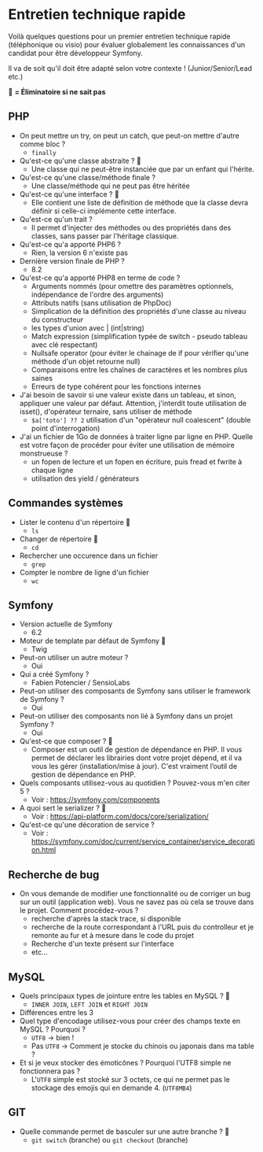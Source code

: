 # Entretien technique rapide

Voilà quelques questions pour un premier entretien technique rapide (téléphonique ou visio) pour évaluer globalement les connaissances d'un candidat pour être développeur Symfony.

Il va de soit qu'il doit être adapté selon votre contexte ! (Junior/Senior/Lead etc.)

🔴 **= Éliminatoire si ne sait pas**

## PHP

- On peut mettre un try, on peut un catch, que peut-on mettre d'autre comme bloc ?
  - `finally`
- Qu'est-ce qu'une classe abstraite ? 🔴
  - Une classe qui ne peut-être instanciée que par un enfant qui l'hérite.
- Qu'est-ce qu'une classe/méthode finale ?
  - Une classe/méthode qui ne peut pas être héritée
- Qu'est-ce qu'une interface ? 🔴
  - Elle contient une liste de définition de méthode que la classe devra définir si celle-ci implémente cette interface.
- Qu'est-ce qu'un trait ?
  - Il permet d'injecter des méthodes ou des propriétés dans des classes, sans passer par l'héritage classique.
- Qu'est-ce qu'a apporté PHP6 ?
  - Rien, la version 6 n'existe pas
- Dernière version finale de PHP ?
  - 8.2
- Qu'est-ce qu'a apporté PHP8 en terme de code ?
  - Arguments nommés (pour omettre des paramètres optionnels, indépendance de l'ordre des arguments)
  - Attributs natifs (sans utilisation de PhpDoc)
  - Simplication de la définition des propriétés d'une classe au niveau du constructeur
  - les types d'union avec | (int|string)
  - Match expression (simplification typée de switch - pseudo tableau avec clé respectant)
  - Nullsafe operator (pour éviter le chainage de if pour vérifier qu'une méthode d'un objet retourne null)
  - Comparaisons entre les chaînes de caractères et les nombres plus saines
  - Erreurs de type cohérent pour les fonctions internes
- J'ai besoin de savoir si une valeur existe dans un tableau, et sinon, appliquer une valeur par défaut. Attention, j'interdit toute utilisation de isset(), d'opérateur ternaire, sans utiliser de
  méthode
  - <code lang="php">$a['toto'] ?? 2</code> utilisation d'un "opérateur null coalescent" (double point d'interrogation)
- J'ai un fichier de 1Go de données à traiter ligne par ligne en PHP. Quelle est votre façon de procéder pour éviter une utilisation de mémoire monstrueuse ?
  - un fopen de lecture et un fopen en écriture, puis fread et fwrite à chaque ligne
  - utilisation des yield / générateurs

## Commandes systèmes

- Lister le contenu d'un répertoire 🔴
  - `ls`
- Changer de répertoire 🔴
  - `cd`
- Rechercher une occurence dans un fichier
  - `grep`
- Compter le nombre de ligne d'un fichier
  - `wc`

## Symfony

- Version actuelle de Symfony
  - 6.2
- Moteur de template par défaut de Symfony 🔴
  - Twig
- Peut-on utiliser un autre moteur ?
  - Oui
- Qui a créé Symfony ?
  - Fabien Potencier / SensioLabs
- Peut-on utiliser des composants de Symfony sans utiliser le framework de Symfony ?
  - Oui
- Peut-on utiliser des composants non lié à Symfony dans un projet Symfony ?
  - Oui
- Qu'est-ce que composer ? 🔴
  - Composer est un outil de gestion de dépendance en PHP. Il vous permet de déclarer les librairies dont votre projet dépend, et il va vous les gérer (installation/mise à jour). C'est vraiment l’outil de gestion de dépendance en PHP.
- Quels composants utilisez-vous au quotidien ? Pouvez-vous m'en citer 5 ?
  - Voir : https://symfony.com/components
- A quoi sert le serializer ? 🔴
  - Voir : https://api-platform.com/docs/core/serialization/
- Qu'est-ce qu'une décoration de service ?
  - Voir : https://symfony.com/doc/current/service_container/service_decoration.html

## Recherche de bug

- On vous demande de modifier une fonctionnalité ou de corriger un bug sur un outil (application web). Vous ne savez pas où cela se trouve dans le projet. Comment procédez-vous ?
  - recherche d'après la stack trace, si disponible
  - recherche de la route correspondant à l'URL puis du controlleur et je remonte au fur et à mesure dans le code du projet
  - Recherche d'un texte présent sur l'interface
  - etc...

## MySQL

- Quels principaux types de jointure entre les tables en MySQL ? 🔴
  - `INNER JOIN`, `LEFT JOIN` et `RIGHT JOIN`
- Différences entre les 3
- Quel type d'encodage utilisez-vous pour créer des champs texte en MySQL ? Pourquoi ?
  - `UTF8` -> bien !
  - Pas `UTF8` -> Comment je stocke du chinois ou japonais dans ma table ?
- Et si je veux stocker des émoticônes ? Pourquoi l'UTF8 simple ne fonctionnera pas ?
  - L'`UTF8` simple est stocké sur 3 octets, ce qui ne permet pas le stockage des emojis qui en demande 4. (`UTF8MB4`)

## GIT	

- Quelle commande permet de basculer sur une autre branche ? 🔴
  - `git switch` (branche) ou `git checkout` (branche)